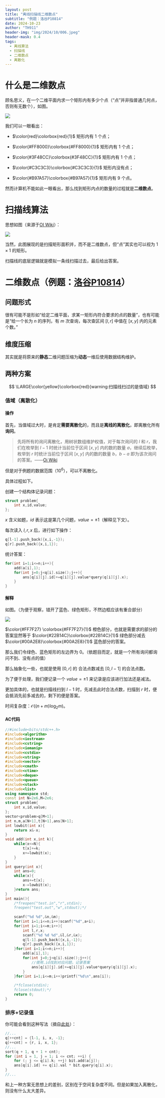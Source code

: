 ```yaml
---
layout: post
title: "离线扫描线二维数点"
subtitle: "例题：洛谷P10814"
date: 2024-10-23
author: "TH911"
header-img: "img/2024/10/006.jpeg"
header-mask: 0.4
tags:
  - 离线算法
  - 扫描线
  - 二维数点
  - 离散化
---
```


# 什么是二维数点

顾名思义，在一个二维平面内求一个矩形内有多少个点（“点”并非指普通几何点，否则有无数个），如图。

![](https://cfyy.us.kg/img/2024/10/021.png)

我们可以一眼看出：

* $\color{red}\colorbox{red}{1}$ 矩形内有 $1$ 个点；
* $\color{#FF8000}\colorbox{#FF8000}{1}$ 矩形内有 $1$ 个点；
* $\color{#3F48CC}\colorbox{#3F48CC}{1}$ 矩形内有 $1$ 个点；
* $\color{#C3C3C3}\colorbox{#C3C3C3}{1}$ 矩形内没有点；

* $\color{#B97A57}\colorbox{#B97A57}{1}$ 矩形内有 $9$ 个点。

然而计算机不能如此一眼看出，那么找到矩形内点的数量的过程就是**二维数点**。

# 扫描线算法

思想如图（来源于[OI Wiki](https://oi-wiki.org/geometry/scanning/#%E4%BA%8C%E7%BB%B4%E7%9F%A9%E5%BD%A2%E9%9D%A2%E7%A7%AF%E5%B9%B6%E9%97%AE%E9%A2%98)）：

![](https://cfyy.us.kg/img/2024/10/022.svg)

当然，此图展现的是扫描矩形面积并，而不是二维数点，但“点”其实也可以视为 $1\times 1$ 的矩形。

扫描线的底层逻辑就是模拟一条线扫描过去，最后给出答案。

# 二维数点（例题：[洛谷P10814](https://www.luogu.com.cn/problem/P10814)）

## 问题形式

很有可能不是形如“给定二维平面，求某一矩形内符合要求的点的数量”，也有可能是“给一个长为 $n$ 的序列，有 $m$ 次查询，每次查区间 $[l,r]$ 中值在 $[x,y]$ 内的元素个数。”

## 维度压缩

其实就是将原来的**静态**二维问题压缩为**动态**一维后使用数据结构维护。

## 两种方案

$$
\LARGE\color{yellow}\colorbox{red}{warning:扫描线扫过的是值域}
$$

### 值域（离散化）

#### 操作

首先，当值域过大时，是肯定**需要离散化**的，而且是**离线的离散化**，即离散化所有**询问**。

> 先将所有的询问离散化，用树状数组维护权值，对于每次询问的 $l$ 和 $r$，我们在枚举到 $l-1$ 时统计当前位于区间 $[x,y]$ 内的数的数量 $a$，继续后枚举，枚举到 $r$ 时统计当前位于区间 $[x,y]$ 内的数的数量 $b$，$b-a$ 即为该次询问的答案。——[Oi Wiki](https://oi-wiki.org/geometry/scanning/#%E4%BA%8C%E7%BB%B4%E6%95%B0%E7%82%B9)

但是对于例题的数据范围（$10^6$），可以不离散化。

具体过程如下。

创建一个结构体记录问题：

```cpp
struct problem{
	int x,id,value;
};
```

$x$ 含义如题，$id$ 表示这是第几个问题，$value=\pm1$（解释见下文）。

每次读入 $l,r,x$ 后，进行如下操作：

```cpp
q[l-1].push_back({x,i,-1});
q[r].push_back({x,i,1});
```

统计答案：

```cpp
for(int i=1;i<=n;i++){
    add(a[i],1);
    for(int j=0;j<q[i].size();j++){
        ans[q[i][j].id]+=q[i][j].value*query(q[i][j].x);
    }
}
```

#### 解释

如图。（为便于观察，错开了蓝色、绿色矩形，不然边框应该有重合部分）

![](https://cfyy.us.kg/img/2024/10/023.png)

$\color{#FF7F27} \colorbox{#FF7F27}{1}$ 橙色部分，也就是需要求的部分的答案显然等于 $\color{#22B14C}\colorbox{#22B14C}{1}$ 绿色部分减去 $\color{#00A2E8}\colorbox{#00A2E8}{1}$ 蓝色部分的答案。

那么我们令绿色、蓝色矩形的左边界为 $0$。（依题目而定，就是一个所有询问都询问不到、没有点的值）

那么抽象化一些，也就是使用 $[0,r]$ 的 合法点数减去 $[0,l-1]$ 的合法点数。

为了便于处理，我们便记录一个 $value=\pm1$ 来记录是应该进行加法还是减法。

更加具体的，也就是扫描线扫到 $l-1$ 时，先减去此时合法点数，扫描到 $r$ 时，便会抵消先前多减去的，剩下的便是答案。

时间复杂度：$\mathcal O\big((n+m)\log_2m\big)$。

#### AC代码

```cpp
//#include<bits/stdc++.h>
#include<algorithm> 
#include<iostream>
#include<cstring>
#include<iomanip>
#include<cstdio>
#include<string>
#include<vector>
#include<cmath>
#include<ctime>
#include<deque>
#include<queue>
#include<stack>
#include<list>
using namespace std;
const int N=2e6,M=2e6;
struct problem{
	int x,id,value;
};
vector<problem>q[M+1];
int n,m,a[N+1],t[N+1],ans[N+1];
int lowbit(int x){
	return x&-x;
}
void add(int x,int k){
	while(x<=N){
		t[x]+=k;
		x+=lowbit(x);
	}
}
int query(int x){
	int ans=0;
	while(x){
		ans+=t[x];
		x-=lowbit(x);
	}return ans;
}
int main(){
	/*freopen("test.in","r",stdin);
	freopen("test.out","w",stdout);*/
	
	scanf("%d %d",&n,&m);
	for(int i=1;i<=n;i++)scanf("%d",a+i);
	for(int i=1;i<=m;i++){
		int l,r,x;
		scanf("%d %d %d",&l,&r,&x);
		q[l-1].push_back({x,i,-1});
		q[r].push_back({x,i,1});
	}for(int i=1;i<=n;i++){
		add(a[i],1);
		for(int j=0;j<q[i].size();j++){
            //使用.id找到对应问题，记录答案
			ans[q[i][j].id]+=q[i][j].value*query(q[i][j].x);
		}
	}for(int i=1;i<=m;i++)printf("%d\n",ans[i]);
	
	/*fclose(stdin); 
	fclose(stdout);*/
	return 0;
}
```

### 排序+记录值

你可能会看到这种写法（摘自[此处](https://www.luogu.com.cn/article/38uukndz)）：

```cpp
//...
q[++cnt] = {l-1, i, x, -1};
q[++cnt] = {r, i, x, 1};
//...
sort(q + 1, q + 1 + cnt);
for (int i = 1, j = 1; i <= cnt; ++i) {
    for (; j <= q[i].k; ++j) bit.add(a[j]);
    ans[q[i].id] += q[i].val * bit.query(q[i].x);
}
//...
```

和上一种方案无思想上的差别，区别在于空间复杂度不同。但是如果加入离散化，则没有什么太大差异。

